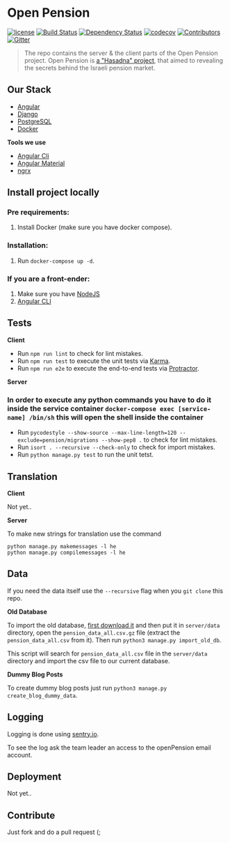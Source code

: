 # Open Pension

[![license][license-image]][license-url] [![Build Status][travis-image]][travis-url] [![Dependency Status][dependency-image]][dependency-url] [![codecov][codecov-image]][codecov-url] [![Contributors][contributors-image]][contributors-url] [![Gitter][gitter-image]][gitter-url]

> The repo contains the server & the client parts of the Open Pension project.
Open Pension is [a "Hasadna" project](http://www.hasadna.org.il/), that aimed to revealing the secrets behind the Israeli pension market.

## Our Stack

  * [Angular](https://angular.io/)
  * [Django](https://www.djangoproject.com/)
  * [PostgreSQL](http://www.postgresql.org/)
  * [Docker](https://www.docker.com/)

**Tools we use**

  * [Angular Cli](https://github.com/angular/angular-cli)
  * [Angular Material](https://material.angular.io/)
  * [ngrx](https://github.com/ngrx)

## Install project locally

### Pre requirements:

  1. Install Docker (make sure you have docker compose).

### Installation:

  1. Run `docker-compose up -d`.

### If you are a front-ender:

  1. Make sure you have [NodeJS](nodejs.org)
  2. [Angular CLI](https://github.com/angular/angular-cli)


## Tests

**Client**

  * Run `npm run lint` to check for lint mistakes.
  * Run `npm run test` to execute the unit tests via [Karma](https://karma-runner.github.io).
  * Run `npm run e2e` to execute the end-to-end tests via [Protractor](http://www.protractortest.org/).

**Server**

### In order to execute any python commands you have to do it inside the service container `docker-compose exec [service-name] /bin/sh` this will open the shell inside the container

  * Run `pycodestyle --show-source --max-line-length=120 --exclude=pension/migrations --show-pep8 .` to check for lint mistakes.
  * Run `isort . --recursive --check-only` to check for import mistakes.
  * Run `python manage.py test` to run the unit tetst.

## Translation

**Client**

Not yet..

**Server**

To make new strings for translation use the command

```
python manage.py makemessages -l he
python manage.py compilemessages -l he
```

## Data

If you need the data itself use the `--recursive` flag when you `git clone` this repo.

**Old Database**

To import the old database, [first download it](https://drive.google.com/file/d/1iMbWcn1rEbaO9YpVSaOSq2f0qkKnbTOw/view?usp=sharing) and then put it in `server/data` directory, open the `pension_data_all.csv.gz` file (extract the `pension_data_all.csv` from it). Then run `python3 manage.py import_old_db`.

This script will search for `pension_data_all.csv` file in the `server/data` directory and import the csv file to our current database.

**Dummy Blog Posts**

To create dummy blog posts just run `python3 manage.py create_blog_dummy_data`.

## Logging

Logging is done using [sentry.io](https://sentry.io/hasadna).

To see the log ask the team leader an access to the openPension email account.

## Deployment

Not yet..

## Contribute

Just fork and do a pull request (;

[license-image]: https://img.shields.io/badge/license-MIT-blue.svg
[license-url]: https://github.com/hasadna/open_pension/blob/master/LICENSE
[travis-image]: https://travis-ci.org/hasadna/open_pension.svg?branch=master
[travis-url]: https://travis-ci.org/hasadna/open_pension
[dependency-image]: https://dependencyci.com/github/hasadna/open_pension/badge
[dependency-url]: https://dependencyci.com/github/hasadna/open_pension
[codecov-image]: https://codecov.io/gh/hasadna/open_pension/branch/master/graph/badge.svg
[codecov-url]: https://codecov.io/gh/hasadna/open_pension
[gitter-image]: https://img.shields.io/badge/Gitter-Join_the_chat_%E2%86%92-00d06f.svg
[gitter-url]: https://gitter.im/open-pension/Lobby?utm_source=badge&utm_medium=badge&utm_campaign=pr-badge&utm_content=badge
[contributors-image]: https://img.shields.io/github/contributors/hasadna/open_pension.svg
[contributors-url]: https://github.com/hasadna/open_pension/graphs/contributors

